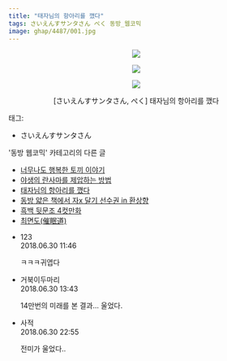 ```yaml
---
title: "태자님의 항아리를 깼다"
tags: さいえんすサンタさん ぺく 동방_웹코믹
image: ghap/4487/001.jpg
---
```

<div class="article">
<p style="text-align: center; clear: none; float: none;"><img src="{{ site.nasurl }}/ghap/4487/001.jpg"/></p>
<p style="text-align: center; clear: none; float: none;"><img src="{{ site.nasurl }}/ghap/4487/002.jpg"/></p>
<p style="text-align: center; clear: none; float: none;"><img src="{{ site.nasurl }}/ghap/4487/003.jpg"/></p>
<p style="text-align: center; clear: none; float: none;">[さいえんすサンタさん, ぺく] 태자님의 항아리를 깼다</p>
</div><div class="tagTrail">
<p>태그: </p>
<ul>
<li>さいえんすサンタさん</li>
</ul>
</div><div class="another">
<p>'동방 웹코믹' 카테고리의 다른 글</p>
<ul>
<li><a href="/2018-07-08-ghap_4492">너무나도 행복한 토끼 이야기</a></li>
<li><a href="/2018-07-04-ghap_4490">야생의 란사마를 제압하는 방법</a></li>
<li><a href="/2018-06-29-ghap_4487">태자님의 항아리를 깼다</a></li>
<li><a href="/2018-06-29-ghap_4486">동방 얇은 책에서 자x 달기 선수권 in 환상향</a></li>
<li><a href="/2018-06-17-ghap_4474">흑백 뒷문조 4컷만화</a></li>
<li><a href="/2018-06-17-ghap_4473">최면도(催眠道)</a></li>
</ul>
</div><div class="cb_module cb_fluid">
<div class="cb_wrt cb_profile">
<div class="comment">
<ul>
<li class="cb_thumb_off" id="comment15278901">
<div class="cb_comment_area">
<div class="cb_info_area">
<div class="cb_section">
<span class="cb_nick_name">123</span>
</div>
<div class="cb_section">
<span class="cb_date">2018.06.30 11:46 </span>
</div>
</div>
<div class="cb_dsc_comment">
<p class="cb_dsc">
											ㅋㅋㅋ귀엽다
										</p>
</div>
</div></li>
<li class="cb_thumb_off" id="comment15278940">
<div class="cb_comment_area">
<div class="cb_info_area">
<div class="cb_section">
<span class="cb_nick_name">거북이두마리</span>
</div>
<div class="cb_section">
<span class="cb_date">2018.06.30 13:43 </span>
</div>
</div>
<div class="cb_dsc_comment">
<p class="cb_dsc">
											14만번의 미래를 본 결과... 울었다.
										</p>
</div>
</div></li>
<li class="cb_thumb_off" id="comment15279074">
<div class="cb_comment_area">
<div class="cb_info_area">
<div class="cb_section">
<span class="cb_nick_name">사적</span>
</div>
<div class="cb_section">
<span class="cb_date">2018.06.30 22:55 </span>
</div>
</div>
<div class="cb_dsc_comment">
<p class="cb_dsc">
											전미가 울었다..
										</p>
</div>
</div></li>
</ul>
</div>
</div><!-- commentList close -->
</div>